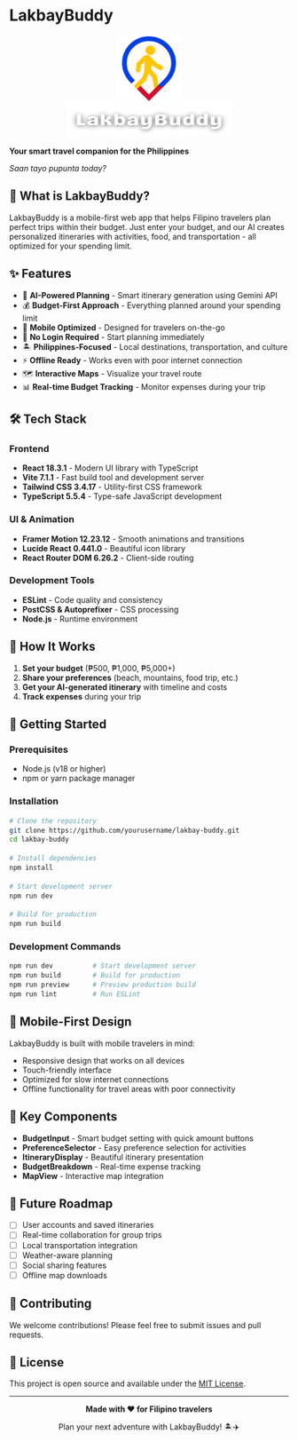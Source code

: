 # LakbayBuddy

<div align="center">
  <img src="src/assets/images/logo.svg" alt="LakbayBuddy Logo" width="120" height="120">
  <br>
  <img src="src/assets/images/lakbay-text.svg" alt="LakbayBuddy Text" width="300" height="60">
</div>

**Your smart travel companion for the Philippines**

*Saan tayo pupunta today?*

## 🚀 What is LakbayBuddy?

LakbayBuddy is a mobile-first web app that helps Filipino travelers plan perfect trips within their budget. Just enter your budget, and our AI creates personalized itineraries with activities, food, and transportation - all optimized for your spending limit.

## ✨ Features

- 🤖 **AI-Powered Planning** - Smart itinerary generation using Gemini API
- 💰 **Budget-First Approach** - Everything planned around your spending limit
- 📱 **Mobile Optimized** - Designed for travelers on-the-go
- 🚫 **No Login Required** - Start planning immediately
- 🏝️ **Philippines-Focused** - Local destinations, transportation, and culture
- ⚡ **Offline Ready** - Works even with poor internet connection
- 🗺️ **Interactive Maps** - Visualize your travel route
- 📊 **Real-time Budget Tracking** - Monitor expenses during your trip

## 🛠️ Tech Stack

### Frontend
- **React 18.3.1** - Modern UI library with TypeScript
- **Vite 7.1.1** - Fast build tool and development server
- **Tailwind CSS 3.4.17** - Utility-first CSS framework
- **TypeScript 5.5.4** - Type-safe JavaScript development

### UI & Animation
- **Framer Motion 12.23.12** - Smooth animations and transitions
- **Lucide React 0.441.0** - Beautiful icon library
- **React Router DOM 6.26.2** - Client-side routing

### Development Tools
- **ESLint** - Code quality and consistency
- **PostCSS & Autoprefixer** - CSS processing
- **Node.js** - Runtime environment

## 🎯 How It Works

1. **Set your budget** (₱500, ₱1,000, ₱5,000+)
2. **Share your preferences** (beach, mountains, food trip, etc.)
3. **Get your AI-generated itinerary** with timeline and costs
4. **Track expenses** during your trip

## 🚀 Getting Started

### Prerequisites
- Node.js (v18 or higher)
- npm or yarn package manager

### Installation
```bash
# Clone the repository
git clone https://github.com/yourusername/lakbay-buddy.git
cd lakbay-buddy

# Install dependencies
npm install

# Start development server
npm run dev

# Build for production
npm run build
```

### Development Commands
```bash
npm run dev          # Start development server
npm run build        # Build for production
npm run preview      # Preview production build
npm run lint         # Run ESLint
```

## 📱 Mobile-First Design

LakbayBuddy is built with mobile travelers in mind:
- Responsive design that works on all devices
- Touch-friendly interface
- Optimized for slow internet connections
- Offline functionality for travel areas with poor connectivity

## 🌟 Key Components

- **BudgetInput** - Smart budget setting with quick amount buttons
- **PreferenceSelector** - Easy preference selection for activities
- **ItineraryDisplay** - Beautiful itinerary presentation
- **BudgetBreakdown** - Real-time expense tracking
- **MapView** - Interactive map integration

## 🔮 Future Roadmap

- [ ] User accounts and saved itineraries
- [ ] Real-time collaboration for group trips
- [ ] Local transportation integration
- [ ] Weather-aware planning
- [ ] Social sharing features
- [ ] Offline map downloads

## 🤝 Contributing

We welcome contributions! Please feel free to submit issues and pull requests.

## 📄 License

This project is open source and available under the [MIT License](LICENSE).

---

<div align="center">
  <p><strong>Made with ❤️ for Filipino travelers</strong></p>
  <p>Plan your next adventure with LakbayBuddy! 🏝️✈️</p>
</div>